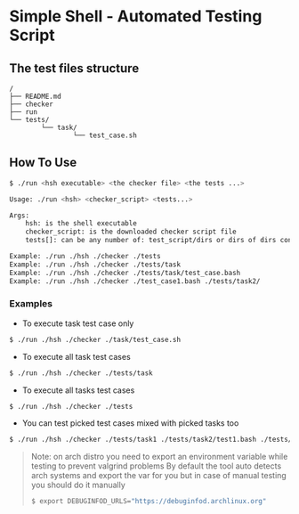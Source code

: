 # Simple Shell - Automated Testing Script

## The test files structure

```
/
├── README.md
├── checker
├── run
└── tests/
		└── task/
				└── test_case.sh
```

## How To Use

```sh
$ ./run <hsh executable> <the checker file> <the tests ...>
```

```sh
Usage: ./run <hsh> <checker_script> <tests...>

Args:
	hsh: is the shell executable
	checker_script: is the downloaded checker script file
	tests[]: can be any number of: test_script/dirs or dirs of dirs contains test scripts

Example: ./run ./hsh ./checker ./tests
Example: ./run ./hsh ./checker ./tests/task
Example: ./run ./hsh ./checker ./tests/task/test_case.bash
Example: ./run ./hsh ./checker ./test_case1.bash ./tests/task2/

```

### Examples

- To execute task test case only

```sh
$ ./run ./hsh ./checker ./task/test_case.sh
```

- To execute all task test cases

```sh
$ ./run ./hsh ./checker ./tests/task
```

- To execute all tasks test cases

```sh
$ ./run ./hsh ./checker ./tests
```

- You can test picked test cases mixed with picked tasks too

```sh
$ ./run ./hsh ./checker ./tests/task1 ./tests/task2/test1.bash ./tests/task2/test2.bash
```

> Note: on arch distro you need to export an environment variable while testing
> to prevent valgrind problems
> By default the tool auto detects arch systems and export the var for you
> but in case of manual testing you should do it manually
>
> ```sh
> $ export DEBUGINFOD_URLS="https://debuginfod.archlinux.org"
> ```
